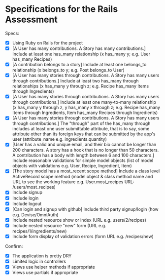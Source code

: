 # Specifications for the Rails Assessment

Specs:
- [x] Using Ruby on Rails for the project
- [x] [A User has many contributions. A Story has many contributions.] Include at least one has_many relationship (x has_many y; e.g. User has_many Recipes) 
- [x] [A contribution belongs to a story] Include at least one belongs_to relationship (x belongs_to y; e.g. Post belongs_to User)
- [x] [A User has many stories through contributions. A Story has many users through contributions.] Include at least two has_many through relationships (x has_many y through z; e.g. Recipe has_many Items through Ingredients)
- [x] [A User has many stories through contributions. A Story has many users through contributions.] Include at least one many-to-many relationship (x has_many y through z, y has_many x through z; e.g. Recipe has_many Items through Ingredients, Item has_many Recipes through Ingredients)
- [x] [A User has many stories through contributions. A Story has many users through contributions.] The "through" part of the has_many through includes at least one user submittable attribute, that is to say, some attribute other than its foreign keys that can be submitted by the app's user (attribute_name e.g. ingredients.quantity)
- [x] [User has a valid and unique email, and their bio cannot be longer than 200 characters. A story has a hook that is no longer than 50 characters. A contribution has a body with length between 6 and 100 characters.] Include reasonable validations for simple model objects (list of model objects with validations e.g. User, Recipe, Ingredient, Item)
- [x] [The story model has a most_recent scope method] Include a class level ActiveRecord scope method (model object & class method name and URL to see the working feature e.g. User.most_recipes URL: /users/most_recipes)
- [x] Include signup
- [x] Include login
- [x] Include logout
- [x] [Can login and signup with github] Include third party signup/login (how e.g. Devise/OmniAuth)
- [x] Include nested resource show or index (URL e.g. users/2/recipes)
- [x] Include nested resource "new" form (URL e.g. recipes/1/ingredients/new)
- [x] Include form display of validation errors (form URL e.g. /recipes/new)

Confirm:
- [x] The application is pretty DRY
- [x] Limited logic in controllers
- [x] Views use helper methods if appropriate
- [x] Views use partials if appropriate